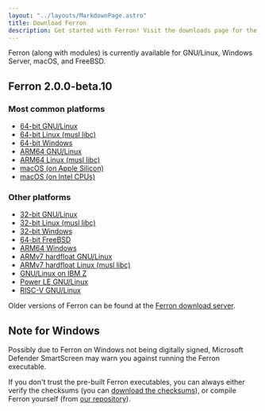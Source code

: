 ```yaml
---
layout: "../layouts/MarkdownPage.astro"
title: Download Ferron
description: Get started with Ferron! Visit the downloads page for the latest stable releases to find your perfect fit!
---
```


Ferron (along with modules) is currently available for GNU/Linux, Windows Server, macOS, and FreeBSD.

## Ferron 2.0.0-beta.10

### Most common platforms

- [64-bit GNU/Linux](https://downloads.ferronweb.org/2.0.0-beta.10/ferron-2.0.0-beta.10-x86_64-unknown-linux-gnu.zip)
- [64-bit Linux (musl libc)](https://downloads.ferronweb.org/2.0.0-beta.10/ferron-2.0.0-beta.10-x86_64-unknown-linux-musl.zip)
- [64-bit Windows](https://downloads.ferronweb.org/2.0.0-beta.10/ferron-2.0.0-beta.10-x86_64-pc-windows-msvc.zip)
- [ARM64 GNU/Linux](https://downloads.ferronweb.org/2.0.0-beta.10/ferron-2.0.0-beta.10-aarch64-unknown-linux-gnu.zip)
- [ARM64 Linux (musl libc)](https://downloads.ferronweb.org/2.0.0-beta.10/ferron-2.0.0-beta.10-aarch64-unknown-linux-musl.zip)
- [macOS (on Apple Silicon)](https://downloads.ferronweb.org/2.0.0-beta.10/ferron-2.0.0-beta.10-aarch64-apple-darwin.zip)
- [macOS (on Intel CPUs)](https://downloads.ferronweb.org/2.0.0-beta.10/ferron-2.0.0-beta.10-x86_64-apple-darwin.zip)

### Other platforms

- [32-bit GNU/Linux](https://downloads.ferronweb.org/2.0.0-beta.10/ferron-2.0.0-beta.10-i686-unknown-linux-gnu.zip)
- [32-bit Linux (musl libc)](https://downloads.ferronweb.org/2.0.0-beta.10/ferron-2.0.0-beta.10-i686-unknown-linux-musl.zip)
- [32-bit Windows](https://downloads.ferronweb.org/2.0.0-beta.10/ferron-2.0.0-beta.10-i686-pc-windows-msvc.zip)
- [64-bit FreeBSD](https://downloads.ferronweb.org/2.0.0-beta.10/ferron-2.0.0-beta.10-x86_64-unknown-freebsd.zip)
- [ARM64 Windows](https://downloads.ferronweb.org/2.0.0-beta.10/ferron-2.0.0-beta.10-aarch64-pc-windows-msvc.zip)
- [ARMv7 hardfloat GNU/Linux](https://downloads.ferronweb.org/2.0.0-beta.10/ferron-2.0.0-beta.10-armv7-unknown-linux-gnueabihf.zip)
- [ARMv7 hardfloat Linux (musl libc)](https://downloads.ferronweb.org/2.0.0-beta.10/ferron-2.0.0-beta.10-armv7-unknown-linux-musleabihf.zip)
- [GNU/Linux on IBM Z](https://downloads.ferronweb.org/2.0.0-beta.10/ferron-2.0.0-beta.10-s390x-unknown-linux-gnu.zip)
- [Power LE GNU/Linux](https://downloads.ferronweb.org/2.0.0-beta.10/ferron-2.0.0-beta.10-powerpc64le-unknown-linux-gnu.zip)
- [RISC-V GNU/Linux](https://downloads.ferronweb.org/2.0.0-beta.10/ferron-2.0.0-beta.10-riscv64gc-unknown-linux-gnu.zip)

Older versions of Ferron can be found at the [Ferron download server](https://downloads.ferronweb.org/).

## Note for Windows

Possibly due to Ferron on Windows not being digitally signed, Microsoft Defender SmartScreen may warn you against running the Ferron executable.

If you don't trust the pre-built Ferron executables, you can always either verify the checksums (you can [download the checksums](https://downloads.ferronweb.org/2.0.0-beta.10/ferron-2.0.0-beta.10.sha256sum)), or compile Ferron yourself (from [our repository](https://github.com/ferronweb/ferron)).
